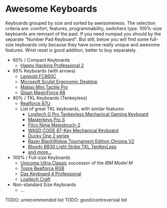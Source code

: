 # Awesome Keyboards

Keyboards grouped by size and sorted by awesomeness. The selection criteria are: comfort, features, programmability, switchers type. 100%-size keyboards are remnant of the past. If you need numpad you should by the separate "Number Pad Keyboard". But still, below you will find some full-size keyboards only because they have some really unique and awesome features. Wrist reset is good addition, better to buy separately.

- 60% / Compact Keyboards
  * [Happy Hacking Professional 2](hhkb_2/README.md)
- 65% Keyboards (with arrows)
  * [Leopold FC660C](leopold_fc660c/README.md)
  * [Microsoft Sculpt Ergonomic Desktop](sculpt_ergonomic_desktop/README.md)
  * [Matias Mini Tactile Pro](matias_mini_tactile_pro/README.md)
  * [Qisan MagicForce 68](qisan_magicforce_68/en.md)
- 80% / TKL Keyboards (Tenkeyless)
  * [Realforce 87U](realforce_87u/README.md)
  * List of great TKL keyboards, with similar features:
    - [Logitech G Pro Tenkeyless Mechanical Gaming Keyboard](https://www.logitechg.com/en-us/product/pro-gaming-keyboard)
    - [Masterkeys Pro S](http://www.coolermaster.com/peripheral/keyboards/masterkeys-pro-s/)
    - [Filco Ninja Majestouch-2](http://www.diatec.co.jp/en/list.php)
    - [WASD CODE 87-Key Mechanical Keyboard](http://www.wasdkeyboards.com/index.php/products/code-keyboard/code-87-key-mechanical-keyboard-2545.html)
    - [Ducky One 2 series](http://www.duckychannel.com.tw/en/keyboard.html)
    - [Razer BlackWidow Tournament Edition Chroma V2](https://www.razer.com/gaming-keyboards-keypads/razer-blackwidow-tournament-edition-chroma-v2)
    - [Bloody B930 Light Strike TKL TenKeyLess](https://www.bloody.com/usa/product.php?pid=11&id=165)
    - [and more...](https://mechanicalkeyboards.com/shop/index.php?l=product_list&c=27)
- 100% / Full-size Keyboards
  * [Unicomp Ultra Classic](unicomp_ultra_classic/en.md) successor of the *IBM Model M*
  * [Topre Realforce RGB](topre_tealforce_rgb/README.md)
  * [Das Keyboard 4 Professional](das_keyboard_4_professional/README.md)
  * [Logitech Craft](logitech_craft/README.md)
- Non-standard Size Keyboards
  * ...

TODO: unrecommended list
TODO: good/controversial list
